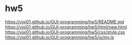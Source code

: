 # hw5<br />
https://vixi01.github.io/GUI-programming/hw5/README.md<br />
https://vixi01.github.io/GUI-programming/hw5/html/new.html<br />
https://vixi01.github.io/GUI-programming/hw5/css/style.css<br />
https://vixi01.github.io/GUI-programming/hw5/js/my.js<br />

